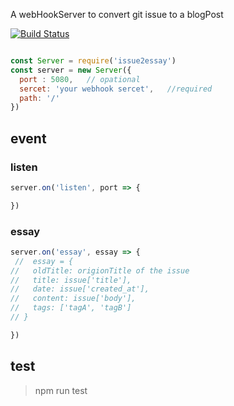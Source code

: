 A webHookServer to convert git issue to a blogPost

[![Build Status](https://travis-ci.org/broven/issue2essay.svg?branch=master)](https://travis-ci.org/broven/issue2essay)
```js

const Server = require('issue2essay')
const server = new Server({
  port : 5080,   // opational
  sercet: 'your webhook sercet',   //required
  path: '/'
})
```
## event

### listen
```js
server.on('listen', port => {

})
```

### essay
```js
server.on('essay', essay => {
 //  essay = {
//   oldTitle: origionTitle of the issue
//   title: issue['title'],
//   date: issue['created_at'],
//   content: issue['body'],
//   tags: ['tagA', 'tagB']
// }

})
```

## test
> npm run test
